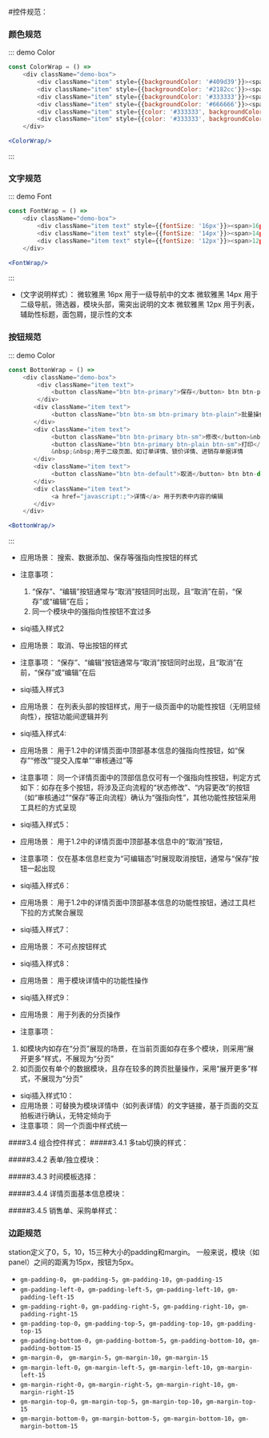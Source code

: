 #控件规范：
### 颜色规范
::: demo Color

```js
const ColorWrap = () => 
    <div className="demo-box">
        <div className="item" style={{backgroundColor: '#409d39'}}><span>#409d39</span>模块顶部点缀，导航选中态，功能性按钮</div>
        <div className="item" style={{backgroundColor: '#2182cc'}}><span>#2182cc</span>文字链接颜色</div>
        <div className="item" style={{backgroundColor: '#333333'}}><span>#333333</span>用于导航，列表头部，模块标题，需突出说明的文字（非列表）的文本配色</div>
        <div className="item" style={{backgroundColor: '#666666'}}><span>#666666</span>用于列表内容，辅助性标题，表单内容中的填写项目的文本配色</div>
        <div className="item" style={{color: '#333333', backgroundColor: '#f9f9f9'}}><span>#f9f9f9</span>表头背景</div>
        <div className="item" style={{color: '#333333', backgroundColor: '#f5f5f5'}}><span>#f5f5f5</span>页面背景色，hover背景色</div>
    </div>
```
```jsx
<ColorWrap/>
```
:::

### 文字规范
::: demo Font

```js
const FontWrap = () => 
    <div className="demo-box">
        <div className="item text" style={{fontSize: '16px'}}><span>16px</span>一级导航</div>
        <div className="item text" style={{fontSize: '14px'}}><span>14px</span>二级导航、模块标题、主要内容</div>
        <div className="item text" style={{fontSize: '12px'}}><span>12px</span>提示文案、表单、表格等</div>
    </div>
```
```jsx
<FontWrap/>
```
:::
* (文字说明样式）：
微软雅黑 16px 用于一级导航中的文本
微软雅黑 14px 用于二级导航，筛选器，模块头部，需突出说明的文本
微软雅黑 12px 用于列表，辅助性标题，面包屑，提示性的文本


### 按钮规范
::: demo Color

```js
const BottonWrap = () =>
    <div className="demo-box">
        <div className="item text">
            <button className="btn btn-primary">保存</button> btn btn-primary 用于搜索、登录、保存、添加按钮
        </div>
       <div className="item text">
            <button className="btn btn-sm btn-primary btn-plain">批量操作 <i className="ifont ifont-pi-liang"/></button> btn btn-primary 用于列表标题栏（右上角）
       </div>
       <div className="item text">
            <button className="btn btn-primary btn-sm">修改</button>&nbsp;&nbsp;
            <button className="btn btn-primary btn-plain btn-sm">打印</button>
            &nbsp;&nbsp;用于二级页面、如订单详情、锁价详情、进销存单据详情
       </div>
       <div className="item text">
            <button className="btn btn-default">取消</button> btn btn-default 用于导出、取消按钮
       </div>
       <div className="item text">
            <a href="javascript:;">详情</a> 用于列表中内容的编辑
       </div>
    </div>
```
```jsx
<BottonWrap/>
```
:::
* 应用场景： 搜索、数据添加、保存等强指向性按钮的样式
* 注意事项： 
    1.  “保存”、“编辑”按钮通常与“取消”按钮同时出现，且“取消”在前，“保存”或“编辑”在后；
    2.  同一个模块中的强指向性按钮不宜过多


* siqi插入样式2
* 应用场景： 取消、导出按钮的样式
* 注意事项：
 “保存”、“编辑”按钮通常与“取消”按钮同时出现，且“取消”在前，“保存”或“编辑”在后

* siqi插入样式3
* 应用场景： 
 在列表头部的按钮样式，用于一级页面中的功能性按钮（无明显倾向性），按钮功能间逻辑并列

* siqi插入样式4:
* 应用场景： 用于1.2中的详情页面中顶部基本信息的强指向性按钮，如“保存”“修改”“提交入库单”“审核通过”等
* 注意事项： 
 同一个详情页面中的顶部信息仅可有一个强指向性按钮，判定方式如下：如存在多个按钮，将涉及正向流程的“状态修改”、“内容更改”的按钮（如“审核通过”“保存”等正向流程）确认为“强指向性”，其他功能性按钮采用工具栏的方式呈现


* siqi插入样式5：
* 应用场景： 
用于1.2中的详情页面中顶部基本信息中的“取消”按钮，
* 注意事项：
 仅在基本信息栏变为“可编辑态”时展现取消按钮，通常与“保存”按钮一起出现


* siqi插入样式6：
* 应用场景：
用于1.2中的详情页面中顶部基本信息的功能性按钮，通过工具栏下拉的方式聚合展现


* siqi插入样式7：
* 应用场景：
不可点按钮样式


* siqi插入样式8：
* 应用场景：
用于模块详情中的功能性操作


* siqi插入样式9：
* 应用场景：
用于列表的分页操作
* 注意事项：
1. 如模块内如存在“分页”展现的场景，在当前页面如存在多个模块，则采用“展开更多”样式，不展现为“分页”
2. 如页面仅有单个的数据模块，且存在较多的跨页批量操作，采用“展开更多”样式，不展现为“分页”


* siqi插入样式10：
* 应用场景：可替换为模块详情中（如列表详情）的文字链接，基于页面的交互拍板进行确认，无特定倾向于
* 注意事项：
同一个页面中样式统一


####3.4 组合控件样式：
#####3.4.1 多tab切换的样式：

#####3.4.2 表单/独立模块：

#####3.4.3 时间模板选择：

#####3.4.4 详情页面基本信息模块：

#####3.4.5 销售单、采购单样式：


### 边距规范
station定义了0，5，10，15三种大小的padding和margin。
一般来说，模块（如panel）之间的距离为15px，按钮为5px。
- `gm-padding-0`， `gm-padding-5`，`gm-padding-10`，`gm-padding-15`
- `gm-padding-left-0`，`gm-padding-left-5`，`gm-padding-left-10`，`gm-padding-left-15`
- `gm-padding-right-0`，`gm-padding-right-5`，`gm-padding-right-10`，`gm-padding-right-15`
- `gm-padding-top-0`，`gm-padding-top-5`，`gm-padding-top-10`，`gm-padding-top-15`
- `gm-padding-bottom-0`，`gm-padding-bottom-5`，`gm-padding-bottom-10`，`gm-padding-bottom-15`
- `gm-margin-0`， `gm-margin-5`，`gm-margin-10`，`gm-margin-15`
- `gm-margin-left-0`，`gm-margin-left-5`，`gm-margin-left-10`，`gm-margin-left-15`
- `gm-margin-right-0`，`gm-margin-right-5`，`gm-margin-right-10`，`gm-margin-right-15`
- `gm-margin-top-0`，`gm-margin-top-5`，`gm-margin-top-10`，`gm-margin-top-15`
- `gm-margin-bottom-0`，`gm-margin-bottom-5`，`gm-margin-bottom-10`，`gm-margin-bottom-15`
